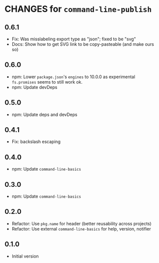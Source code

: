# CHANGES for `command-line-publish`

## 0.6.1

- Fix: Was misslabeling export type as "json"; fixed to be "svg"
- Docs: Show how to get SVG link to be copy-pasteable (and make ours so)

## 0.6.0

- npm: Lower `package.json`'s `engines` to 10.0.0 as experimental
  `fs.promises` seems to still work ok.
- npm: Update devDeps

## 0.5.0

- npm: Update deps and devDeps

## 0.4.1

- Fix: backslash escaping

## 0.4.0

- npm: Update `command-line-basics`

## 0.3.0

- npm: Update `command-line-basics`

## 0.2.0

- Refactor: Use `pkg.name` for header (better reusability across projects)
- Refactor: Use external `command-line-basics` for help, version, notifier

## 0.1.0

- Initial version

